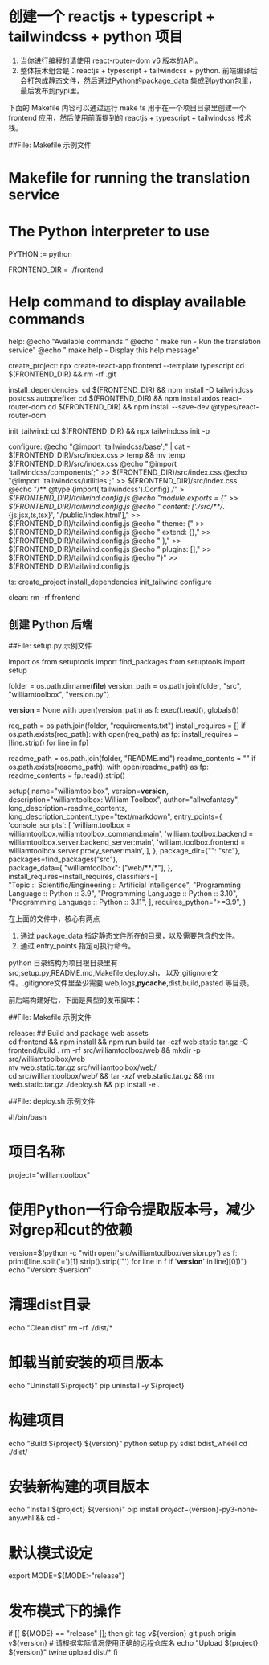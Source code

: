 # 创建一个 reactjs + typescript + tailwindcss + python 项目

1. 当你进行编程的请使用 react-router-dom v6 版本的API。
2. 整体技术组合是：reactjs + typescript + tailwindcss + python. 前端编译后会打包成静态文件，然后通过Python的package_data 集成到python包里，最后发布到pypi里。

下面的 Makefile 内容可以通过运行 make ts 用于在一个项目目录里创建一个 frontend 应用，然后使用前面提到的 reactjs + typescript + tailwindcss 技术栈。

##File: Makefile 示例文件
# Makefile for running the translation service

# The Python interpreter to use
PYTHON := python

FRONTEND_DIR = ./frontend


# Help command to display available commands
help:
	@echo "Available commands:"
	@echo "  make run  - Run the translation service"
	@echo "  make help - Display this help message"

create_project:	
	npx create-react-app frontend --template typescript
	cd $(FRONTEND_DIR) && rm -rf .git

install_dependencies:
	cd $(FRONTEND_DIR) && npm install -D tailwindcss postcss autoprefixer
	cd $(FRONTEND_DIR) && npm install axios react-router-dom
	cd $(FRONTEND_DIR) && npm install --save-dev @types/react-router-dom

init_tailwind:
	cd $(FRONTEND_DIR) && npx tailwindcss init -p

configure:
	@echo "@import 'tailwindcss/base';" | cat - $(FRONTEND_DIR)/src/index.css > temp && mv temp $(FRONTEND_DIR)/src/index.css
	@echo "@import 'tailwindcss/components';" >> $(FRONTEND_DIR)/src/index.css
	@echo "@import 'tailwindcss/utilities';" >> $(FRONTEND_DIR)/src/index.css
	@echo "/** @type {import('tailwindcss').Config} */" > $(FRONTEND_DIR)/tailwind.config.js
	@echo "module.exports = {" >> $(FRONTEND_DIR)/tailwind.config.js
	@echo "  content: ['./src/**/*.{js,jsx,ts,tsx}', './public/index.html']," >> $(FRONTEND_DIR)/tailwind.config.js
	@echo "  theme: {" >> $(FRONTEND_DIR)/tailwind.config.js
	@echo "    extend: {}," >> $(FRONTEND_DIR)/tailwind.config.js
	@echo "  }," >> $(FRONTEND_DIR)/tailwind.config.js
	@echo "  plugins: []," >> $(FRONTEND_DIR)/tailwind.config.js
	@echo "}" >> $(FRONTEND_DIR)/tailwind.config.js

ts: create_project install_dependencies init_tailwind configure

clean:
	rm -rf frontend
    

## 创建 Python 后端

##File: setup.py 示例文件

import os
from setuptools import find_packages
from setuptools import setup

folder = os.path.dirname(__file__)
version_path = os.path.join(folder, "src", "williamtoolbox", "version.py")

__version__ = None
with open(version_path) as f:
    exec(f.read(), globals())

req_path = os.path.join(folder, "requirements.txt")
install_requires = []
if os.path.exists(req_path):
    with open(req_path) as fp:
        install_requires = [line.strip() for line in fp]

readme_path = os.path.join(folder, "README.md")
readme_contents = ""
if os.path.exists(readme_path):
    with open(readme_path) as fp:
        readme_contents = fp.read().strip()

setup(
    name="williamtoolbox",
    version=__version__,
    description="williamtoolbox: William Toolbox",
    author="allwefantasy",
    long_description=readme_contents,
    long_description_content_type="text/markdown",
    entry_points={
        'console_scripts': [
            'william.toolbox = williamtoolbox.williamtoolbox_command:main',
            'william.toolbox.backend = williamtoolbox.server.backend_server:main',
            'william.toolbox.frontend = williamtoolbox.server.proxy_server:main',
        ],
    },
    package_dir={"": "src"},
    packages=find_packages("src"),    
    package_data={
        "williamtoolbox": ["web/**/*"],
    },
    install_requires=install_requires,
    classifiers=[        
        "Topic :: Scientific/Engineering :: Artificial Intelligence",
        "Programming Language :: Python :: 3.9",
        "Programming Language :: Python :: 3.10",
        "Programming Language :: Python :: 3.11",
    ],
    requires_python=">=3.9",
)


在上面的文件中，核心有两点
1. 通过 package_data 指定静态文件所在的目录，以及需要包含的文件。
2. 通过 entry_points 指定可执行命令。

python 目录结构为项目根目录里有src,setup.py,README.md,Makefile,deploy.sh， 以及.gitignore文件。.gitignore文件里至少需要 web,logs,__pycache__,dist,build,pasted 等目录。

前后端构建好后，下面是典型的发布脚本：

##File: Makefile 示例文件

release: ## Build and package web assets	
	cd frontend && npm install && npm run build
	tar -czf web.static.tar.gz -C frontend/build .
	rm -rf src/williamtoolbox/web && mkdir -p src/williamtoolbox/web	
	mv web.static.tar.gz src/williamtoolbox/web/	
	cd src/williamtoolbox/web/ && tar -xzf web.static.tar.gz && rm web.static.tar.gz
	./deploy.sh && pip install -e .

##File: deploy.sh 示例文件

#!/bin/bash

# 项目名称
project="williamtoolbox"

# 使用Python一行命令提取版本号，减少对grep和cut的依赖
version=$(python -c "with open('src/williamtoolbox/version.py') as f: print([line.split('=')[1].strip().strip('\"') for line in f if '__version__' in line][0])")
echo "Version: $version"

# 清理dist目录
echo "Clean dist"
rm -rf ./dist/*

# 卸载当前安装的项目版本
echo "Uninstall ${project}"
pip uninstall -y ${project}

# 构建项目
echo "Build ${project} ${version}"
python setup.py sdist bdist_wheel
cd ./dist/

# 安装新构建的项目版本
echo "Install ${project} ${version}"
pip install ${project}-${version}-py3-none-any.whl && cd -

# 默认模式设定
export MODE=${MODE:-"release"}

# 发布模式下的操作
if [[ ${MODE} == "release" ]]; then
 git tag v${version}
 git push origin v${version}  # 请根据实际情况使用正确的远程仓库名
 echo "Upload ${project} ${version}"
 twine upload dist/*
fi





